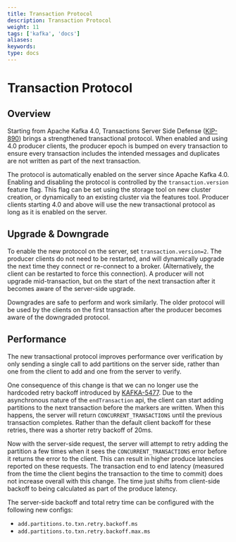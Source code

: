 ```yaml
---
title: Transaction Protocol
description: Transaction Protocol
weight: 11
tags: ['kafka', 'docs']
aliases: 
keywords: 
type: docs
---
```


# Transaction Protocol

## Overview

Starting from Apache Kafka 4.0, Transactions Server Side Defense ([KIP-890](https://cwiki.apache.org/confluence/x/B40ODg)) brings a strengthened transactional protocol. When enabled and using 4.0 producer clients, the producer epoch is bumped on every transaction to ensure every transaction includes the intended messages and duplicates are not written as part of the next transaction.

The protocol is automatically enabled on the server since Apache Kafka 4.0. Enabling and disabling the protocol is controlled by the `transaction.version` feature flag. This flag can be set using the storage tool on new cluster creation, or dynamically to an existing cluster via the features tool. Producer clients starting 4.0 and above will use the new transactional protocol as long as it is enabled on the server.

## Upgrade & Downgrade

To enable the new protocol on the server, set `transaction.version=2`. The producer clients do not need to be restarted, and will dynamically upgrade the next time they connect or re-connect to a broker. (Alternatively, the client can be restarted to force this connection). A producer will not upgrade mid-transaction, but on the start of the next transaction after it becomes aware of the server-side upgrade.

Downgrades are safe to perform and work similarly. The older protocol will be used by the clients on the first transaction after the producer becomes aware of the downgraded protocol.

## Performance

The new transactional protocol improves performance over verification by only sending a single call to add partitions on the server side, rather than one from the client to add and one from the server to verify.

One consequence of this change is that we can no longer use the hardcoded retry backoff introduced by [KAFKA-5477](https://issues.apache.org/jira/browse/KAFKA-5477). Due to the asynchronous nature of the `endTransaction` api, the client can start adding partitions to the next transaction before the markers are written. When this happens, the server will return `CONCURRENT_TRANSACTIONS` until the previous transaction completes. Rather than the default client backoff for these retries, there was a shorter retry backoff of 20ms.

Now with the server-side request, the server will attempt to retry adding the partition a few times when it sees the `CONCURRENT_TRANSACTIONS` error before it returns the error to the client. This can result in higher produce latencies reported on these requests. The transaction end to end latency (measured from the time the client begins the transaction to the time to commit) does not increase overall with this change. The time just shifts from client-side backoff to being calculated as part of the produce latency.

The server-side backoff and total retry time can be configured with the following new configs:

  * `add.partitions.to.txn.retry.backoff.ms`
  * `add.partitions.to.txn.retry.backoff.max.ms`


